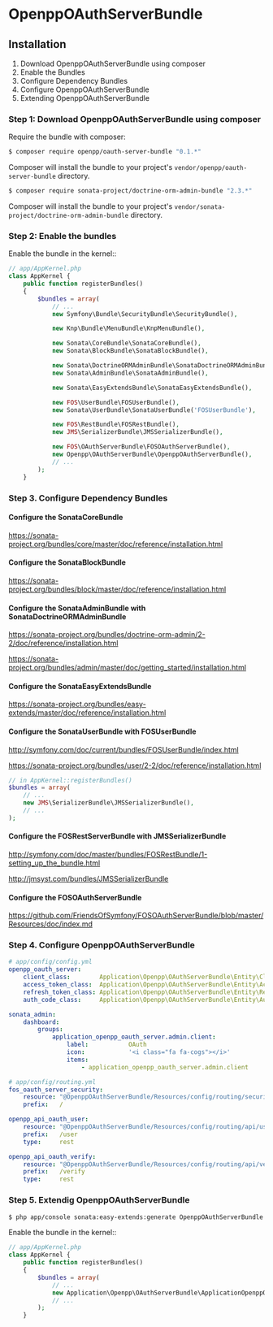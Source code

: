 OpenppOAuthServerBundle
=======================

## Installation

1. Download OpenppOAuthServerBundle using composer
2. Enable the Bundles
3. Configure Dependency Bundles
4. Configure OpenppOAuthServerBundle
5. Extending OpenppOAuthServerBundle



### Step 1: Download OpenppOAuthServerBundle using composer

Require the bundle with composer:

``` bash
$ composer require openpp/oauth-server-bundle "0.1.*"
```

Composer will install the bundle to your project's ``vendor/openpp/oauth-server-bundle`` directory.

``` bash
$ composer require sonata-project/doctrine-orm-admin-bundle "2.3.*"
```

Composer will install the bundle to your project's ``vendor/sonata-project/doctrine-orm-admin-bundle`` directory.



### Step 2: Enable the bundles

Enable the bundle in the kernel::

``` php
// app/AppKernel.php
class AppKernel {
    public function registerBundles()
    {
        $bundles = array(
            // ...
            new Symfony\Bundle\SecurityBundle\SecurityBundle(),

            new Knp\Bundle\MenuBundle\KnpMenuBundle(),

            new Sonata\CoreBundle\SonataCoreBundle(),
            new Sonata\BlockBundle\SonataBlockBundle(),

            new Sonata\DoctrineORMAdminBundle\SonataDoctrineORMAdminBundle(),
            new Sonata\AdminBundle\SonataAdminBundle(),

            new Sonata\EasyExtendsBundle\SonataEasyExtendsBundle(),

            new FOS\UserBundle\FOSUserBundle(),
            new Sonata\UserBundle\SonataUserBundle('FOSUserBundle'),

            new FOS\RestBundle\FOSRestBundle(),
            new JMS\SerializerBundle\JMSSerializerBundle(),

            new FOS\OAuthServerBundle\FOSOAuthServerBundle(),
            new Openpp\OAuthServerBundle\OpenppOAuthServerBundle(),
            // ...
        );
    }
```



### Step 3. Configure Dependency Bundles

#### Configure the SonataCoreBundle

https://sonata-project.org/bundles/core/master/doc/reference/installation.html

#### Configure the SonataBlockBundle
https://sonata-project.org/bundles/block/master/doc/reference/installation.html

#### Configure the SonataAdminBundle with SonataDoctrineORMAdminBundle

https://sonata-project.org/bundles/doctrine-orm-admin/2-2/doc/reference/installation.html

https://sonata-project.org/bundles/admin/master/doc/getting_started/installation.html

#### Configure the SonataEasyExtendsBundle

https://sonata-project.org/bundles/easy-extends/master/doc/reference/installation.html

#### Configure the SonataUserBundle with FOSUserBundle

http://symfony.com/doc/current/bundles/FOSUserBundle/index.html

https://sonata-project.org/bundles/user/2-2/doc/reference/installation.html

``` php
// in AppKernel::registerBundles()
$bundles = array(
    // ...
    new JMS\SerializerBundle\JMSSerializerBundle(),
    // ...
);
```

#### Configure the FOSRestServerBundle with JMSSerializerBundle

http://symfony.com/doc/master/bundles/FOSRestBundle/1-setting_up_the_bundle.html

http://jmsyst.com/bundles/JMSSerializerBundle

#### Configure the FOSOAuthServerBundle

https://github.com/FriendsOfSymfony/FOSOAuthServerBundle/blob/master/Resources/doc/index.md



### Step 4. Configure OpenppOAuthServerBundle

``` yaml
# app/config/config.yml
openpp_oauth_server:
    client_class:        Application\Openpp\OAuthServerBundle\Entity\Client
    access_token_class:  Application\Openpp\OAuthServerBundle\Entity\AccessToken
    refresh_token_class: Application\Openpp\OAuthServerBundle\Entity\RefreshToken
    auth_code_class:     Application\Openpp\OAuthServerBundle\Entity\AuthCode

sonata_admin:
    dashboard:
        groups:
            application_openpp_oauth_server.admin.client:
                label:           OAuth
                icon:            '<i class="fa fa-cogs"></i>'
                items:
                    - application_openpp_oauth_server.admin.client
```

``` yaml
# app/config/routing.yml
fos_oauth_server_security:
    resource: "@OpenppOAuthServerBundle/Resources/config/routing/security.xml"
    prefix:   /

openpp_api_oauth_user:
    resource: "@OpenppOAuthServerBundle/Resources/config/routing/api/user.xml"
    prefix:   /user
    type:     rest

openpp_api_oauth_verify:
    resource: "@OpenppOAuthServerBundle/Resources/config/routing/api/verify.xml"
    prefix:   /verify
    type:     rest
```

### Step 5. Extendig OpenppOAuthServerBundle

``` bash
$ php app/console sonata:easy-extends:generate OpenppOAuthServerBundle -d src
```

Enable the bundle in the kernel::

``` php
// app/AppKernel.php
class AppKernel {
    public function registerBundles()
    {
        $bundles = array(
            // ...
            new Application\Openpp\OAuthServerBundle\ApplicationOpenppOAuthServerBundle(),
            // ...
        );
    }
```
